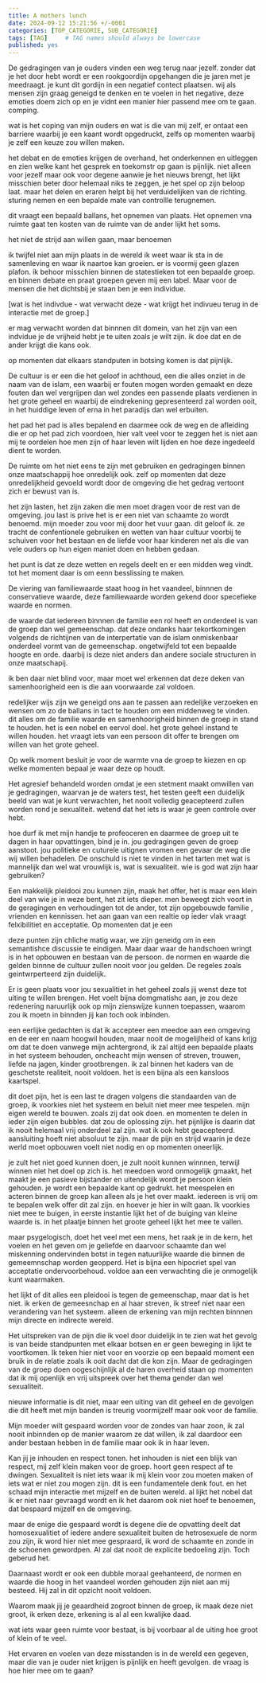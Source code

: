 ```yaml
---
title: A mothers lunch
date: 2024-09-12 15:21:56 +/-0001
categories: [TOP_CATEGORIE, SUB_CATEGORIE]
tags: [TAG]     # TAG names should always be lowercase
published: yes
---
```


De gedragingen van je ouders vinden een weg terug naar jezelf. zonder dat je het door hebt wordt er een rookgoordijn opgehangen die je jaren met je meedraagt. je kunt dit gordijn in een negatief contect plaatsen. wij als mensen zijn graag geneigd te denken en te voelen in het negative, deze emoties doem zich op en je vidnt een manier hier passend mee om te gaan. comping. 

wat is het coping van mijn ouders en wat is die van mij zelf, er ontaat een barriere waarbij je een kaant wordt opgedruckt, zelfs op momenten waarbij je zelf een keuze zou willen maken. 

het debat en de emoties krijgen de overhand, het onderkennen en uitleggen en zien welke kant het gesprek en toekomstr op gaan is pijnlijk. niet alleen voor jezelf maar ook voor degene aanwie je het nieuws brengt, het lijkt misschien beter door helemaal niks te zeggen, je het spel op zijn beloop laat. maar het delen en eraren helpt bij het verduidelijken van de richting. sturing nemen en een bepalde mate van controllle terugnemen. 

dit vraagt een bepaald ballans, het opnemen van plaats. Het opnemen vna ruimte gaat ten kosten van de ruimte van de ander lijkt het soms. 

het niet de strijd aan willen gaan, maar benoemen 

ik twijfel niet aan mijn plaats in de wereld ik weet waar ik sta in de samenleving en waar ik naartoe kan groeien. er is voormij geen glazen plafon. ik behoor misschien binnen de statestieken tot een bepaalde groep. en binnen debate en praat groepen geven mij een label. Maar voor de mensen die het dichtsbij je staan ben je een individue. 

[wat is het indivdue - wat verwacht deze - wat krijgt het indivueu terug in de interactie met de groep.]

er mag verwacht worden dat binnnen dit domein, van het zijn  van een indvidue je de vrijheid hebt je te uiten zoals je wilt zijn. ik doe dat en de ander krijgt die kans ook. 

op momenten dat elkaars standputen in botsing komen is dat pijnlijk. 

De cultuur is er een die het geloof in achthoud, een die alles onziet in de naam van de islam, een waarbij er fouten mogen worden gemaakt en deze fouten dan wel vergrijpen dan wel zondes een passende plaats verdienen in het grote geheel en waarbij de eindrekening gepresenteerd zal worden ooit, in het huiddige leven of erna in het paradijs dan wel erbuiten. 

het pad het pad is alles bepalend en daarmee ook de weg en de afleiding die er op het pad zich voordoen, hier valt veel voor te zeggen het is niet aan mij te oordelen hoe men zijn of haar leven wilt lijden en hoe deze ingedeeld dient te worden. 

De ruimte om het niet eens te zijn met gebruiken en gedragingen binnen onze maatschappij hoe onredelijk ook. zelf op momenten dat deze onredelijkheid gevoeld wordt door de omgeving die het gedrag vertoont zich er bewust van is. 

het zijn lasten, het zijn zaken die men moet dragen voor de rest van de omgeving. jou last is prive het is er een niet van schaamte zo wordt benoemd. mijn moeder zou voor mij door het vuur gaan. dit geloof ik. ze tracht de confentionele gebruiken en wetten van haar cultuur voorbij te schuiven voor het bestaan en de liefde voor haar kinderen net als die van vele ouders op hun eigen maniet doen en hebben gedaan.  

het punt is dat ze deze wetten en regels deelt en er een midden weg vindt. tot het moment daar is om eenn besslissing te maken. 

De viering van familiewaarde staat hoog in het vaandeel, binnnen de conservatieve waarde, deze familiewaarde worden gekend door specefieke waarde en normen. 

de waarde dat iedereen binnnen de familie  een rol heeft en onderdeel is van de groep dan wel gemeenschap. dat deze ondanks haar tekortkomingen volgends de richtijnen van de interpertatie van de islam onmiskenbaar onderdeel vormt van de gemeenschap. ongetwijfeld tot een bepaalde hoogte en orde. daarbij is deze niet anders dan andere sociale structuren in onze maatschapij. 

ik ben daar niet blind voor, maar moet wel erkennen dat deze deken van samenhoorigheid een is die aan voorwaarde zal voldoen. 

redelijker wijs zijn we geneigd ons aan te passen aan redelijke verzoeken en wensen om zo de ballans in tact te houden om een middenweg te vinden. dit alles om de familie waarde en samenhoorigheid binnen de groep in stand te houden.  het is een nobel en eervol doel. het grote geheel instand te willen houden. het vraagt iets van een persoon dit offer te brengen om willen van het grote geheel. 

Op welk moment besluit je voor de warmte vna de groep te kiezen en op welke momenten bepaal je waar deze op houdt.

Het agresief behandeld worden omdat je een stetment maakt omwillen van je gedragingen, waarvan je de waters test, het testen geeft een duidelijk beeld van wat je kunt verwachten, het nooit volledig geacepteerd zullen worden rond je sexualiteit. wetend dat het iets is waar je geen controle over hebt.

hoe durf ik met mijn handje te profeoceren en daarmee de groep uit te dagen in haar opvattingen, bind je in. jou gedragingen geven de groep aanstoot. jou politieke en cuturele uitignen vromen een gevaar de weg die wij willen behadelen. De onschuld is niet te vinden in het tarten met wat is mannelijk dan wel wat vrouwlijk is, wat is sexualiteit. wie is god wat zijn haar gebruiken? 

Een makkelijk pleidooi zou kunnen zijn, maak het offer, het is maar een klein deel van wie je in weze bent, het zit iets dieper. 
men beweegt zich voort in de geragingen en verhoudingen tot de ander, tot zijn opgebouwde familie , vrienden en kennissen. het aan gaan van een realtie op ieder vlak vraagt felxibilitiet en acceptatie. Op momenten dat je een 

deze punten zijn chliche matig waar, we zijn geneidg om in een semantishce discussie te eindigen. Maar daar waar de handschoen wringt is in het opbouwen en bestaan van de persoon. de normen en waarde die gelden binnne de cultuur zullen nooit voor jou gelden. De regeles zoals geintwrperteerd zijn duidelijk. 

Er is geen plaats voor jou sexualitiet in het geheel zoals jij wenst deze tot uiting te willen brengen. Het voelt bijna domgmatishc aan, je zou deze redenering naruurlijk ook op mijn zienswijze kunnen toepassen, waarom zou ik moetn in binnden jij kan toch ook inbinden.

een eerlijke gedachten is dat ik accepteer een meedoe aan een omgeving en de eer en naam hoogwil houden, maar nooit de mogelijlheid of kans krijg om dat te doen vanwege mijn achtergrond, ik zal altijd een bepaalde plaats in het systeem behouden, oncheacht mijn wensen of streven, trouwen, liefde na jagen, kinder grootbrengen.  ik zal binnen het kaders van de geschetste realiteit, nooit voldoen. het is een bijna als een kansloos kaartspel.

dit doet pijn, het is een last te dragen volgens die standaarden van de groep, ik voorkies niet het systeem en beluit niet meer mee tespelen. mijn eigen wereld te bouwen. zoals zij dat ook doen. en momenten te delen in ieder zijn eigen bubbles. dat zou de oplossing zijn. het pijnlijke is daarin dat ik nooit helemaal vrij onderdeel zal zijn. wat ik ook hebt geacepteerd. aansluiting hoeft niet absoluut te zijn. maar de pijn en strijd waarin je deze werld moet opbouwen voelt niet nodig en op momenten oneerlijk. 

je zult het niet goed kunnen doen, je zult nooit kunnen winnnen, terwijl winnen niet het doel op zich is. het meedoen word onmogelijk gmaakt, het maakt je een pasieve bijstander en uitendelijk wordt je persoon klein gehouden. je wordt een bepaalde kant op gedrukt. het meespelen en acteren binnen de groep kan alleen als je het over maakt. iedereen is vrij om te bepalen welk offer dit zal zijn. en hoever je hier in wilt gaan. Ik voorkies niet mee te buigen, in eerste instantie lijkt het of de buiging van kleine waarde is. in het plaatje binnen het groote geheel lijkt het mee te vallen. 

maar psygelogisch, doet het veel met een mens, het raak je in de kern, het voelen en het geven om je geliefde en daarvoor schaamte dan wel miskenning ondervinden botst in tegen natuurlijke waarde die binnen de gemeemnschap worden geopperd. Het is bijna een hipocriet spel van acceptatie ondervoorbehoud. voldoe aan een verwachting die je onmogelijk kunt waarmaken. 

het lijkt of dit alles een pleidooi is tegen de gemeenschap, maar dat is het niet. ik erken de gemeesnchap en al haar streven, ik streef niet naar een verandering van het systeem. alleen de erkening van mijn rechten binnnen mijn directe en indirecte wereld. 

Het uitspreken van de pijn die ik voel door duidelijk in te zien wat het gevolg is van beide standpunten met elkaar botsen en er geen beweging in lijkt te voortkomen. Ik teken hier niet voor en voorzie op een bepaald moment een bruik in de relatie zoals ik ooit dacht dat die kon zijn. Maar de gedragingen van de groep doen oogeschijnlijk al de haren overheid staan op momenten dat ik mij openlijk en vrij uitspreek over het thema gender dan wel sexualiteit. 

nieuwe informatie is dit niet, maar een uiting van dit geheel en de gevolgen die dit heeft met mijn banden is treurig voormijzelf maar ook voor de familie. 

Mijn moeder wilt gespaard worden voor de zondes van haar zoon, ik zal nooit inbinnden op de manier waarom ze dat willen, ik zal daardoor een ander bestaan hebben in de familie maar ook ik in haar leven.

Kan jij je inhouden en respect tonen. het inhouden is niet een blijk van respect, mij zelf klein maken voor de groep. hoort geen respect af te dwingen. Sexualiteit is niet iets waar ik mij klein voor zou moeten maken of iets wat er niet zou mogen zijn. dit is een fundamentele denk fout. en het schaad mijn interactie met mijzelf en de buiten wereld. al lijkt het nobel dat ik er niet naar gevraagd wordt en ik het daarom ook niet hoef te benoemen, dat bespaard mijzelf en de omgeving. 

maar de enige die gespaard wordt is degene die de opvatting deelt dat homosexualitiet of iedere andere sexualiteit buiten de hetrosexuele de norm zou zijn, ik word hier niet mee gespraard, ik word de schaamte en zonde in de schoenen gewordpen. Al zal dat nooit de explicite bedoeling zijn. Toch geberud het.  

Daarnaast wordt er ook een dubble moraal geehanteerd, de normen en waarde die hoog in het vaandeel worden gehouden zijn niet aan mij besteed. Hij zal in dit opzicht nooit voldoen.

Waarom maak jij je geaardheid zogroot binnen de groep, ik maak deze niet groot, ik erken deze, erkening is al al een kwalijke daad. 

wat iets waar geen ruimte voor bestaat, is bij voorbaar al de uiting hoe groot of klein of te veel. 

Het ervaren en voelen van deze misstanden is in de wereld een gegeven, maar die van je ouder niet krijgen is pijnlijk en heeft gevolgen. de vraag is hoe hier mee om te gaan? 